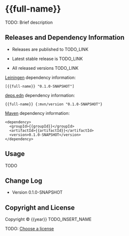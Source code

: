 # {{full-name}}

TODO: Brief description



## Releases and Dependency Information

* Releases are published to TODO_LINK

* Latest stable release is TODO_LINK

* All released versions TODO_LINK

[Leiningen] dependency information:

    [{{full-name}} "0.1.0-SNAPSHOT"]

[deps.edn] dependency information:

    {{full-name}} {:mvn/version "0.1.0-SNAPSHOT"}

[Maven] dependency information:

    <dependency>
      <groupId>{{groupId}}</groupId>
      <artifactId>{{artifactId}}</artifactId>
      <version>0.1.0-SNAPSHOT</version>
    </dependency>

[Leiningen]: http://leiningen.org/
[deps.edn]: http://www.gradle.org/
[Maven]: http://maven.apache.org/



## Usage

TODO



## Change Log

* Version 0.1.0-SNAPSHOT



## Copyright and License

Copyright © {{year}} TODO_INSERT_NAME

TODO: [Choose a license](http://choosealicense.com/)
